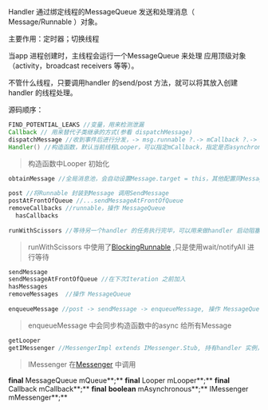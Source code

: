 Handler 通过绑定线程的MessageQueue 发送和处理消息（ Message/Runnable ）对象。

主要作用：定时器；切换线程



当app 进程创建时，主线程会运行一个MessageQueue 来处理 应用顶级对象（activity，broadcast receivers 等等）。

不管什么线程，只要调用handler 的send/post 方法，就可以将其放入创建handler 的线程处理。



源码顺序：

```java
FIND_POTENTIAL_LEAKS //变量，用来检测泄漏
Callback // 用来替代子类继承的方式(参看 dispatchMessage)
dispatchMessage //收到事件后进行分发，-> msg.runnable ?.-> mCallback ?.-> handleMessage() 
Handler() //构造函数，默认当前线程Looper，可以指定mCallback，指定是否asynchronous 
```

> 构造函数中Looper 初始化

```java
obtainMessage //全局消息池，会自动设置Message.target = this，其他配置同Message 直接实例化
  
post //将Runnable 封装到Message 调用SendMessage
postAtFrontOfQueue //...sendMessageAtFrontOfQueue
removeCallbacks //runnable，操作 MessageQueue
  hasCallbacks
  
runWithScissors //等待另一个handler 的任务执行完毕，可以用来做handler 启动阻塞
```

> runWithScissors 中使用了[BlockingRunnable](./blocking-runnable.md) ,只是使用wait/notifyAll 进行等待

```java
sendMessage
sendMessageAtFrontOfQueue //在下次Iteration 之前加入
hasMessages
removeMessages  //操作 MessageQueue
  
enqueueMessage //post -> sendMessage -> enqueueMessage, 操作 MessageQueue
```

> enqueueMessage 中会同步构造函数中的async 给所有Message

```java
getLooper
getIMessenger //MessengerImpl extends IMessenger.Stub, 持有handler 实例，且用Binder.getCallingUid赋值sendingUid
```

>  IMessenger 在[Messenger](./messenger.md) 中调用



**final** MessageQueue mQueue**;** **final** Looper mLooper**;** **final** Callback mCallback**;** **final** **boolean** mAsynchronous**;** IMessenger mMessenger**;**

